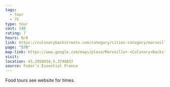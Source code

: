 ```yaml
---
tags:
  - tour
  - 7S
type: tour
cost: 140
rating: 7
hours: N/A
link: https://culinarybackstreets.com/category/cities-category/marseille/
page: "570"
map-link: https://www.google.com/maps/place/Marseille+-+Culinary+Backstreets+Marseille+-+Food+Tours/@43.295749,5.3722667,17z/data=!3m1!4b1!4m6!3m5!1s0x12c9c14e1683e069:0x71351f7f22966cb5!8m2!3d43.2957451!4d5.3748416!16s%2Fg%2F11j025lq5w?entry=ttu&g_ep=EgoyMDI0MTAwNy4xIKXMDSoASAFQAw%3D%3D
visit: 
location: 43.2958034,5.3748837
source: Fodor's Essential France
---
```

Food tours see website for times.